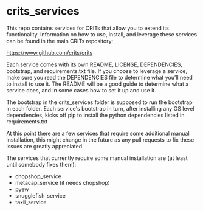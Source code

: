crits_services
==============

This repo contains services for CRITs that allow you to extend its
functionality. Information on how to use, install, and leverage these services
can be found in the main CRITs repository:

https://www.github.com/crits/crits

Each service comes with its own README, LICENSE, DEPENDENCIES, bootstrap, and requirements.txt file. If you
choose to leverage a service, make sure you read the DEPENDENCIES file to
determine what you’ll need to install to use it. The README will be a good guide
to determine what a service does, and in some cases how to set it up and use it.

The bootstrap in the crits_services folder is supposed to run the bootstrap in each folder. Each service's bootstrap in turn, after installing any OS level dependencies, kicks off pip to install the python dependencies listed in requirements.txt

At this point there are a few services that require some additional manual installation, this might change in the future as any pull requests to fix these issues are greatly appreciated.

The services that currently require some manual installation are (at least until somebody fixes them):

- chopshop_service
- metacap_service (it needs chopshop)
- pyew
- snugglefish_service
- taxii_service

